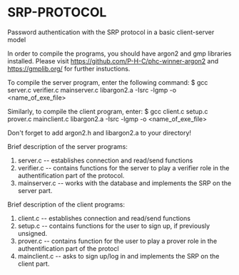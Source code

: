 # SRP-PROTOCOL
Password authentication with the SRP protocol in a basic client-server model

In order to compile the programs, you should have argon2 and gmp libraries installed. Please visit https://github.com/P-H-C/phc-winner-argon2 and https://gmplib.org/ for further instuctions.

To compile the server program, enter the following command:
$ gcc server.c verifier.c mainserver.c libargon2.a -Isrc -lgmp -o <name_of_exe_file>

Similarly, to compile the client program, enter:
$ gcc client.c setup.c prover.c mainclient.c libargon2.a -Isrc -lgmp -o <name_of_exe_file>

Don't forget to add argon2.h and libargon2.a to your directory!

Brief description of the server programs:
1. server.c -- establishes connection and read/send functions
2. verifier.c -- contains functions for the server to play a verifier role in the authentification part of the protocol.
3. mainserver.c -- works with the database and implements the SRP on the server part.  

Brief description of the client programs:
1. client.c -- establishes connection and read/send functions
2. setup.c -- contains functions for the user to sign up, if previously unsigned.
3. prover.c -- contains function for the user to play a prover role in the authentification part of the protocl
4. mainclient.c -- asks to sign up/log in and implements the SRP on the client part.

